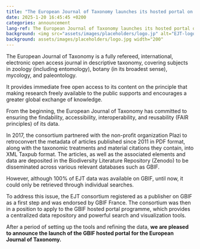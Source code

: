 ```yaml
---
title: "The European Journal of Taxonomy launches its hosted portal on GBIF"
date: 2025-1-20 16:45:45 +0200
categories: announcement
lang-ref: The European Journal of Taxonomy launches its hosted portal on GBIF
background: <img src="assets/images/placeholders/logo.jp" alt="EJT-logo" width="200"/>
background: assets/images/placeholders/logo.jpg width="200"
---
```


The European Journal of Taxonomy is a fully refereed, international, electronic open access journal in descriptive taxonomy, covering subjects in zoology (including entomology), botany (in its broadest sense), mycology, and paleontology.

It provides immediate free open access to its content on the principle that making research freely available to the public supports and encourages a greater global exchange of knowledge.

From the beginning, the European Journal of Taxonomy has committed to ensuring the findability, accessibility, interoperability, and reusability (FAIR principles) of its data.

In 2017, the consortium partnered with the non-profit organization Plazi to retroconvert the metadata of articles published since 2011 in PDF format, along with the taxonomic treatments and material citations they contain, into XML Taxpub format. The articles, as well as the associated elements and data are deposited in the Biodiversity Literature Repository (Zenodo) to be disseminated across various relevant databases such as GBIF.

However, although 100% of EJT data was available on GBIF, until now, it could only be retrieved through individual searches.

To address this issue, the EJT consortium registered as a publisher on GBIF as a first step and was endorsed by GBIF France. The consortium was then in a position to apply to the GBIF hosted portal programme, which provides a centralized data repository and powerful search and visualization tools.

After a period of setting up the tools and refining the data, **we are pleased to announce the launch of the GBIF hosted portal for the European Journal of Taxonomy.**
